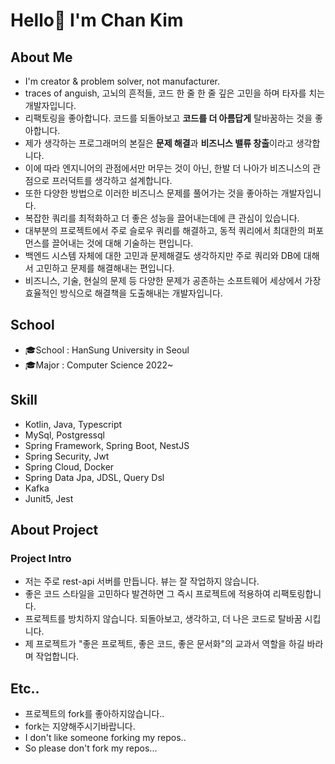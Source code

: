# Hello👋 I'm Chan Kim

## About Me
* I'm creator & problem solver, not manufacturer.
* traces of anguish, 고뇌의 흔적들, 코드 한 줄 한 줄 깊은 고민을 하며 타자를 치는 개발자입니다.
* 리팩토링을 좋아합니다. 코드를 되돌아보고 **코드를 더 아름답게** 탈바꿈하는 것을 좋아합니다. 
* 제가 생각하는 프로그래머의 본질은 **문제 해결**과 **비즈니스 밸류 창출**이라고 생각합니다.
* 이에 따라 엔지니어의 관점에서만 머무는 것이 아닌, 한발 더 나아가 비즈니스의 관점으로 프러덕트를 생각하고 설계합니다.
* 또한 다양한 방법으로 이러한 비즈니스 문제를 풀어가는 것을 좋아하는 개발자입니다.
* 복잡한 쿼리를 최적화하고 더 좋은 성능을 끌어내는데에 큰 관심이 있습니다.
* 대부분의 프로젝트에서 주로 슬로우 쿼리를 해결하고, 동적 쿼리에서 최대한의 퍼포먼스를 끌어내는 것에 대해 기술하는 편입니다.
* 백엔드 시스템 자체에 대한 고민과 문제해결도 생각하지만 주로 쿼리와 DB에 대해서 고민하고 문제를 해결해내는 편입니다.
* 비즈니스, 기술, 현실의 문제 등 다양한 문제가 공존하는 소프트웨어 세상에서 가장 효율적인 방식으로 해결책을 도출해내는 개발자입니다.

## School
* 🎓School : HanSung University in Seoul
* 🎓Major : Computer Science 2022~
## Skill
* Kotlin, Java, Typescript
* MySql, Postgressql
* Spring Framework, Spring Boot, NestJS
* Spring Security, Jwt
* Spring Cloud, Docker
* Spring Data Jpa, JDSL, Query Dsl
* Kafka
* Junit5, Jest
## About Project
### Project Intro
* 저는 주로 rest-api 서버를 만듭니다. 뷰는 잘 작업하지 않습니다.
* 좋은 코드 스타일을 고민하다 발견하면 그 즉시 프로젝트에 적용하여 리팩토링합니다.
* 프로젝트를 방치하지 않습니다. 되돌아보고, 생각하고, 더 나은 코드로 탈바꿈 시킵니다.
* 제 프로젝트가 "좋은 프로젝트, 좋은 코드, 좋은 문서화"의 교과서 역할을 하길 바라며 작업합니다.
## Etc..
* 프로젝트의 fork를 좋아하지않습니다..
* fork는 지양해주시기바랍니다.
* I don't like someone forking my repos..
* So please don't fork my repos...
